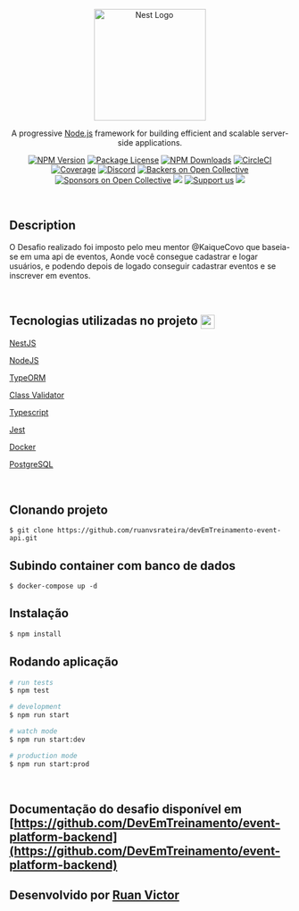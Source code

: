 <p align="center">
  <a href="http://nestjs.com/" target="blank"><img src="https://nestjs.com/img/logo-small.svg" width="200" alt="Nest Logo" /></a>
</p>

[circleci-image]: https://img.shields.io/circleci/build/github/nestjs/nest/master?token=abc123def456
[circleci-url]: https://circleci.com/gh/nestjs/nest

  <p align="center">A progressive <a href="http://nodejs.org" target="_blank">Node.js</a> framework for building efficient and scalable server-side applications.</p>
    <p align="center">
<a href="https://www.npmjs.com/~nestjscore" target="_blank"><img src="https://img.shields.io/npm/v/@nestjs/core.svg" alt="NPM Version" /></a>
<a href="https://www.npmjs.com/~nestjscore" target="_blank"><img src="https://img.shields.io/npm/l/@nestjs/core.svg" alt="Package License" /></a>
<a href="https://www.npmjs.com/~nestjscore" target="_blank"><img src="https://img.shields.io/npm/dm/@nestjs/common.svg" alt="NPM Downloads" /></a>
<a href="https://circleci.com/gh/nestjs/nest" target="_blank"><img src="https://img.shields.io/circleci/build/github/nestjs/nest/master" alt="CircleCI" /></a>
<a href="https://coveralls.io/github/nestjs/nest?branch=master" target="_blank"><img src="https://coveralls.io/repos/github/nestjs/nest/badge.svg?branch=master#9" alt="Coverage" /></a>
<a href="https://discord.gg/G7Qnnhy" target="_blank"><img src="https://img.shields.io/badge/discord-online-brightgreen.svg" alt="Discord"/></a>
<a href="https://opencollective.com/nest#backer" target="_blank"><img src="https://opencollective.com/nest/backers/badge.svg" alt="Backers on Open Collective" /></a>
<a href="https://opencollective.com/nest#sponsor" target="_blank"><img src="https://opencollective.com/nest/sponsors/badge.svg" alt="Sponsors on Open Collective" /></a>
  <a href="https://paypal.me/kamilmysliwiec" target="_blank"><img src="https://img.shields.io/badge/Donate-PayPal-ff3f59.svg"/></a>
    <a href="https://opencollective.com/nest#sponsor"  target="_blank"><img src="https://img.shields.io/badge/Support%20us-Open%20Collective-41B883.svg" alt="Support us"></a>
  <a href="https://twitter.com/nestframework" target="_blank"><img src="https://img.shields.io/twitter/follow/nestframework.svg?style=social&label=Follow"></a>
</p>

  <br />

## Description

O Desafio realizado foi imposto pelo meu mentor @KaiqueCovo que baseia-se em uma api de eventos, Aonde você consegue cadastrar e logar usuários, e podendo depois de logado conseguir cadastrar eventos e se inscrever em eventos.

<br />

## Tecnologias utilizadas no projeto  <img style="height: 25px" align="center" src="https://github.githubassets.com/images/icons/emoji/unicode/1f680.png" />


[NestJS](https://github.com/nestjs/nest)

[NodeJS](https://nodejs.org/en/)

[TypeORM](https://www.prisma.io/)

[Class Validator](https://docs.nestjs.com/techniques/validation)

[Typescript](https://www.typescriptlang.org/)

[Jest](https://jestjs.io/)

[Docker](https://www.docker.com/)

[PostgreSQL](https://www.postgresql.org/)

<br />

## Clonando projeto 

```
$ git clone https://github.com/ruanvsrateira/devEmTreinamento-event-api.git

```

## Subindo container com banco de dados

```
$ docker-compose up -d
```

## Instalação

```bash
$ npm install
```

## Rodando aplicação

```bash
# run tests
$ npm test

# development
$ npm run start

# watch mode
$ npm run start:dev

# production mode
$ npm run start:prod
```

<br />

## Documentação do desafio disponível em [https://github.com/DevEmTreinamento/event-platform-backend](https://github.com/DevEmTreinamento/event-platform-backend)


## Desenvolvido por <a href="https://www.linkedin.com/in/ruanvsrateira" target="__blank">Ruan Victor</a>

